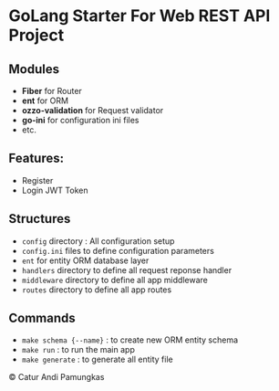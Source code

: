 # GoLang Starter For Web REST API Project

## Modules

- **Fiber** for Router
- **ent** for ORM
- **ozzo-validation** for Request validator
- **go-ini** for configuration ini files
- etc.

## Features:

- Register
- Login JWT Token

## Structures

- `config` directory : All configuration setup
- `config.ini` files to define configuration parameters
- `ent` for entity ORM database layer
- `handlers` directory to define all request reponse handler
- `middleware` directory to define all app middleware
- `routes` directory to define all app routes

## Commands

- `make schema {--name}` : to create new ORM entity schema
- `make run` : to run the main app
- `make generate` : to generate all entity file

&copy; Catur Andi Pamungkas
